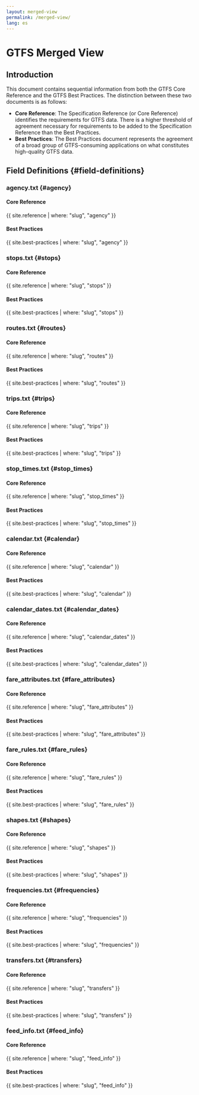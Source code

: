 ```yaml
---
layout: merged-view
permalink: /merged-view/
lang: es
---
```

# GTFS Merged View

## Introduction

This document contains sequential information from both the GTFS Core Reference and the GTFS Best Practices. The distinction between these two documents is as follows:

* **Core Reference**: The Specification Reference (or Core Reference) identifies the requirements for GTFS data. There is a higher threshold of agreement necessary for requirements to be added to the Specification Reference than the Best Practices.
* **Best Practices**: The Best Practices document represents the agreement of a broad group of GTFS-consuming applications on what constitutes high-quality GTFS data.

## Field Definitions {#field-definitions}

### agency.txt {#agency}

#### Core Reference
{{ site.reference | where: "slug", "agency" }}
#### Best Practices
{{ site.best-practices | where: "slug", "agency" }}

### stops.txt {#stops}

#### Core Reference
{{ site.reference | where: "slug", "stops" }}
#### Best Practices
{{ site.best-practices | where: "slug", "stops" }}

### routes.txt {#routes}

#### Core Reference
{{ site.reference | where: "slug", "routes" }}
#### Best Practices
{{ site.best-practices | where: "slug", "routes" }}

### trips.txt {#trips}

#### Core Reference
{{ site.reference | where: "slug", "trips" }}
#### Best Practices
{{ site.best-practices | where: "slug", "trips" }}

### stop_times.txt {#stop_times}

#### Core Reference
{{ site.reference | where: "slug", "stop_times" }}
#### Best Practices
{{ site.best-practices | where: "slug", "stop_times" }}

### calendar.txt {#calendar}

#### Core Reference
{{ site.reference | where: "slug", "calendar" }}
#### Best Practices
{{ site.best-practices | where: "slug", "calendar" }}

### calendar_dates.txt {#calendar_dates}

#### Core Reference
{{ site.reference | where: "slug", "calendar_dates" }}
#### Best Practices
{{ site.best-practices | where: "slug", "calendar_dates" }}

### fare_attributes.txt {#fare_attributes}

#### Core Reference
{{ site.reference | where: "slug", "fare_attributes" }}
#### Best Practices
{{ site.best-practices | where: "slug", "fare_attributes" }}

### fare_rules.txt {#fare_rules}

#### Core Reference
{{ site.reference | where: "slug", "fare_rules" }}
#### Best Practices
{{ site.best-practices | where: "slug", "fare_rules" }}

### shapes.txt {#shapes}

#### Core Reference
{{ site.reference | where: "slug", "shapes" }}
#### Best Practices
{{ site.best-practices | where: "slug", "shapes" }}

### frequencies.txt {#frequencies}

#### Core Reference
{{ site.reference | where: "slug", "frequencies" }}
#### Best Practices
{{ site.best-practices | where: "slug", "frequencies" }}

### transfers.txt {#transfers}

#### Core Reference
{{ site.reference | where: "slug", "transfers" }}
#### Best Practices
{{ site.best-practices | where: "slug", "transfers" }}

### feed_info.txt {#feed_info}

#### Core Reference
{{ site.reference | where: "slug", "feed_info" }}
#### Best Practices
{{ site.best-practices | where: "slug", "feed_info" }}
